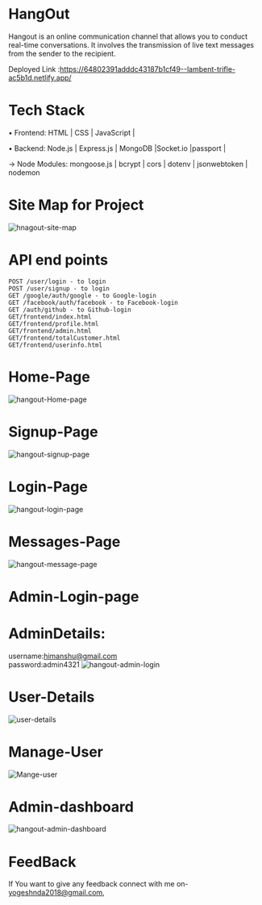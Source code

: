 # HangOut

Hangout is an online communication channel that allows you to conduct real-time conversations. It involves the transmission of live text messages from the sender to the recipient.



Deployed Link :https://64802391adddc43187b1cf49--lambent-trifle-ac5b1d.netlify.app/



# Tech Stack

• Frontend: HTML | CSS | JavaScript |

• Backend: Node.js | Express.js | MongoDB |Socket.io |passport |

→ Node Modules: mongoose.js | bcrypt | cors | dotenv | jsonwebtoken | nodemon

# Site Map for Project

![hnagout-site-map](https://user-images.githubusercontent.com/65457075/229422084-c4d902a9-facd-41ff-820f-51c673d5bf29.PNG)


# API end points
```POST /users/register - to register
POST /user/login - to login
POST /user/signup - to login
GET /google/auth/google - to Google-login
GET /facebook/auth/facebook - to Facebook-login
GET /auth/github - to Github-login
GET/frontend/index.html
GET/frontend/profile.html
GET/frontend/admin.html
GET/frontend/totalCustomer.html
GET/frontend/userinfo.html
```

# Home-Page
![hangout-Home-page](https://user-images.githubusercontent.com/65457075/229265649-7e2493ab-918b-4fc9-a576-dcfc2213b3a0.PNG)


# Signup-Page
![hangout-signup-page](https://user-images.githubusercontent.com/65457075/229265665-d022e355-721b-414d-b830-a9a065689a6c.PNG)


# Login-Page
![hangout-login-page](https://user-images.githubusercontent.com/65457075/229265704-7604c883-e6b6-46ec-8cc8-a6143a77ed9e.PNG)

# Messages-Page

![hangout-message-page](https://user-images.githubusercontent.com/65457075/229415981-7f531584-3c68-4b1e-bf19-02a1603db2b4.PNG)

# Admin-Login-page
# AdminDetails:
username:himanshu@gmail.com <br>
password:admin4321
![hangout-admin-login](https://user-images.githubusercontent.com/65457075/229414100-76a409de-aae3-4d74-9f67-d072ec1a378b.PNG)

# User-Details
![user-details](https://user-images.githubusercontent.com/65457075/229416044-ee564bd9-35cf-4651-a9fe-496d91c80f74.PNG)

# Manage-User

![Mange-user](https://user-images.githubusercontent.com/65457075/229416102-a458f088-2320-49f0-9acb-6f712ef7b6a9.PNG)


# Admin-dashboard
![hangout-admin-dashboard](https://user-images.githubusercontent.com/65457075/229414186-5f39ae5b-4576-4322-927c-51085cb48993.PNG)

# FeedBack
If You want to give any feedback connect with me on- yogeshnda2018@gmail.com,
